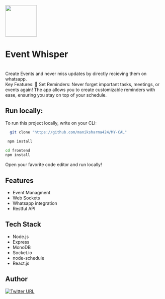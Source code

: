 <img width="100" heigth="100" src="https://cdn-webcache.wimages.net/img/android_app_icon-30dffff8f6e54d2c8a9c76e301ad79e0.png?vsn=d">


# Event Whisper

<br>
Create Events and never miss updates by directly recieving them on whatsapp.
<br>
Key Features:
🔔 Set Reminders: Never forget important tasks, meetings, or events again! The app allows you to create customizable reminders with ease, ensuring you stay on top of your schedule.



## Run locally:

To run this project locally, write on your CLI:

```bash
  git clone "https://github.com/maniksharma424/MY-CAL"
```
```bash
 npm install
```
```bash
cd frontend
npm install
```


Open your favorite code editor and run locally!

## Features 

- Event Managment
- Web Sockets
- Whatsapp integration
- Restful API 



## Tech Stack
- Node.js
- Express
- MonoDB
- Socket.io
- node-schedule
- React.js


## Author
[![Twitter URL](https://img.shields.io/twitter/url/https/twitter.com/maniksharma424.svg?style=social&label=Follow%20%40maniksharma424)](https://twitter.com/maniksharma424)
